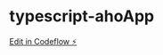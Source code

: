 # typescript-ahoApp

[Edit in Codeflow ⚡️](https://stackblitz.com/~/github.com/rikuya98/typescript-ahoApp)